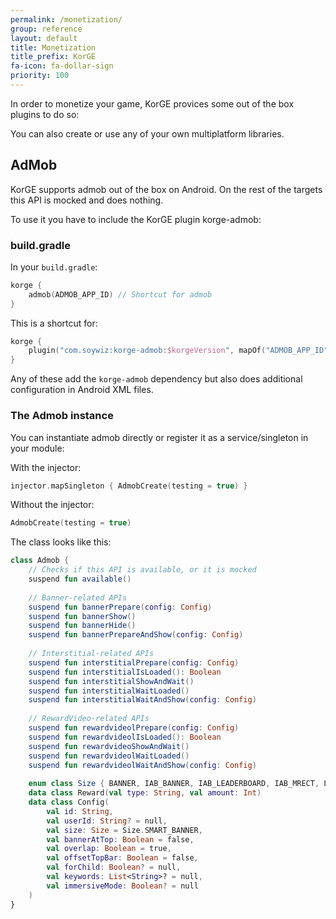 ```yaml
---
permalink: /monetization/
group: reference
layout: default
title: Monetization
title_prefix: KorGE
fa-icon: fa-dollar-sign
priority: 100
---
```


In order to monetize your game, KorGE provices some out of the box plugins to do so:



You can also create or use any of your own multiplatform libraries.

## AdMob

KorGE supports admob out of the box on Android.
On the rest of the targets this API is mocked and does nothing.

To use it you have to include the KorGE plugin korge-admob:

### build.gradle

In your `build.gradle`:

```kotlin
korge {
    admob(ADMOB_APP_ID) // Shortcut for admob
}
```

This is a shortcut for:

```kotlin
korge {
    plugin("com.soywiz:korge-admob:$korgeVersion", mapOf("ADMOB_APP_ID" to ADMOB_APP_ID))
}
```

Any of these add the `korge-admob` dependency but also does additional configuration in Android XML files.

### The Admob instance

You can instantiate admob directly or register it as a service/singleton in your module:

With the injector:

```kotlin
injector.mapSingleton { AdmobCreate(testing = true) }
```

Without the injector:

```kotlin
AdmobCreate(testing = true)
```

The class looks like this:

```kotlin
class Admob {
    // Checks if this API is available, or it is mocked
    suspend fun available()
    
    // Banner-related APIs
    suspend fun bannerPrepare(config: Config)
    suspend fun bannerShow()
    suspend fun bannerHide()
    suspend fun bannerPrepareAndShow(config: Config)
    
    // Interstitial-related APIs
    suspend fun interstitialPrepare(config: Config)
    suspend fun interstitialIsLoaded(): Boolean
    suspend fun interstitialShowAndWait()
    suspend fun interstitialWaitLoaded()
    suspend fun interstitialWaitAndShow(config: Config)
    
    // RewardVideo-related APIs
    suspend fun rewardvideolPrepare(config: Config)
    suspend fun rewardvideolIsLoaded(): Boolean
    suspend fun rewardvideoShowAndWait()
    suspend fun rewardvideolWaitLoaded()
    suspend fun rewardvideolWaitAndShow(config: Config)
    
    enum class Size { BANNER, IAB_BANNER, IAB_LEADERBOARD, IAB_MRECT, LARGE_BANNER, SMART_BANNER, FLUID }
    data class Reward(val type: String, val amount: Int)
    data class Config(
        val id: String,
        val userId: String? = null,
        val size: Size = Size.SMART_BANNER,
        val bannerAtTop: Boolean = false,
        val overlap: Boolean = true,
        val offsetTopBar: Boolean = false,
        val forChild: Boolean? = null,
        val keywords: List<String>? = null,
        val immersiveMode: Boolean? = null
    )
}
```
